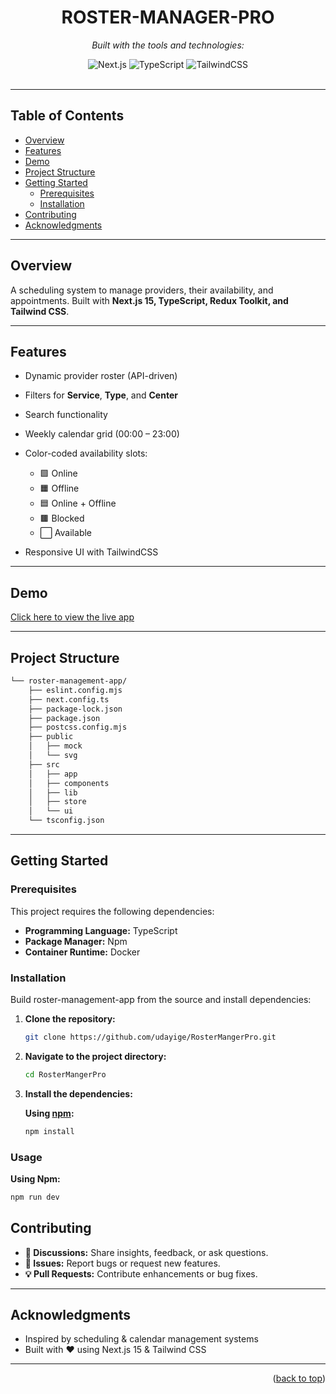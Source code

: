 <div id="top">

<!-- HEADER STYLE: CLASSIC -->

<div align="center">

# ROSTER-MANAGER-PRO

<em></em>

<!-- BADGES -->

<em>Built with the tools and technologies:</em>

<img src="https://img.shields.io/badge/Next.js-000000.svg?style=default&logo=Next.js&logoColor=white" alt="Next.js">
<img src="https://img.shields.io/badge/TypeScript-3178C6.svg?style=default&logo=TypeScript&logoColor=white" alt="TypeScript">
<img src="https://img.shields.io/badge/TailwindCSS-38B2AC.svg?style=default&logo=TailwindCSS&logoColor=white" alt="TailwindCSS">

</div>
<br>

---

## Table of Contents

* [Overview](#overview)
* [Features](#features)
* [Demo](#demo)
* [Project Structure](#project-structure)
* [Getting Started](#getting-started)
  * [Prerequisites](#prerequisites)
  * [Installation](#installation)
* [Contributing](#contributing)
* [Acknowledgments](#acknowledgments)

---

## Overview

A scheduling system to manage providers, their availability, and appointments.
Built with **Next.js 15, TypeScript, Redux Toolkit, and Tailwind CSS**.

---

## Features

* Dynamic provider roster (API-driven)
* Filters for **Service**, **Type**, and **Center**
* Search functionality
* Weekly calendar grid (00:00 – 23:00)
* Color-coded availability slots:

  * 🟩 Online
  * 🟧 Offline
  * 🟦 Online + Offline
  * 🟫 Blocked
  * ⬜ Available
* Responsive UI with TailwindCSS

---

## Demo 
[Click here to view the live app](https://roster-manager-pro.vercel.app/)

---

## Project Structure

```sh
└── roster-management-app/
    ├── eslint.config.mjs
    ├── next.config.ts
    ├── package-lock.json
    ├── package.json
    ├── postcss.config.mjs
    ├── public
    │   ├── mock
    │   └── svg
    ├── src
    │   ├── app
    │   ├── components
    │   ├── lib
    │   ├── store
    │   └── ui
    └── tsconfig.json
```

---

## Getting Started

### Prerequisites

This project requires the following dependencies:

* **Programming Language:** TypeScript
* **Package Manager:** Npm
* **Container Runtime:** Docker

### Installation

Build roster-management-app from the source and install dependencies:

1. **Clone the repository:**

   ```sh
   git clone https://github.com/udayige/RosterMangerPro.git
   ```

2. **Navigate to the project directory:**

   ```sh
   cd RosterMangerPro
   ```

3. **Install the dependencies:**

   **Using [npm](https://www.npmjs.com/):**

   ```sh
   npm install
   ```

### Usage

**Using Npm:**

```sh
npm run dev
```



## Contributing

* **💬 Discussions:** Share insights, feedback, or ask questions.
* **🐛 Issues:** Report bugs or request new features.
* **💡 Pull Requests:** Contribute enhancements or bug fixes.

---


## Acknowledgments

* Inspired by scheduling & calendar management systems
* Built with ❤️ using Next.js 15 & Tailwind CSS

---

<p align="right">(<a href="#top">back to top</a>)</p>


